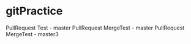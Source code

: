 # gitPractice
PullRequest Test - master
PullRequest MergeTest - master
PullRequest MergeTest - master3